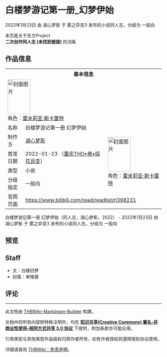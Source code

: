 # 白楼梦游记第一册_幻梦伊始

<!-- source html: G:\repos\THBWiki-Markdown-Builder\THBWikiMarkdown\Temp\main\3\3f\ns0%3A%E7%99%BD%E6%A5%BC%E6%A2%A6%E6%B8%B8%E8%AE%B0%E7%AC%AC%E4%B8%80%E5%86%8C_%E5%B9%BB%E6%A2%A6%E4%BC%8A%E5%A7%8B.html -->

2022年1月23日 由 湖心梦影 于 雾之异变3 发布的小说同人志，分级为 一般向

本页是关于东方Project  
 **二次创作同人志 (未找到链接)** 的词条
## 作品信息

<table><tbody><tr><th colspan="3">基本信息</th></tr><tr><td class="cover-artwork-mobile" colspan="2"><a href="./文件-白楼梦游记第一册_幻梦伊始封面.png.md" class="image" title="封面图片"><img alt="封面图片" src="https://upload.thwiki.cc/thumb/5/5e/%E7%99%BD%E6%A5%BC%E6%A2%A6%E6%B8%B8%E8%AE%B0%E7%AC%AC%E4%B8%80%E5%86%8C_%E5%B9%BB%E6%A2%A6%E4%BC%8A%E5%A7%8B%E5%B0%81%E9%9D%A2.png/73px-%E7%99%BD%E6%A5%BC%E6%A2%A6%E6%B8%B8%E8%AE%B0%E7%AC%AC%E4%B8%80%E5%86%8C_%E5%B9%BB%E6%A2%A6%E4%BC%8A%E5%A7%8B%E5%B0%81%E9%9D%A2.png" decoding="async" loading="lazy" width="73" height="112" srcset="https://upload.thwiki.cc/thumb/5/5e/%E7%99%BD%E6%A5%BC%E6%A2%A6%E6%B8%B8%E8%AE%B0%E7%AC%AC%E4%B8%80%E5%86%8C_%E5%B9%BB%E6%A2%A6%E4%BC%8A%E5%A7%8B%E5%B0%81%E9%9D%A2.png/110px-%E7%99%BD%E6%A5%BC%E6%A2%A6%E6%B8%B8%E8%AE%B0%E7%AC%AC%E4%B8%80%E5%86%8C_%E5%B9%BB%E6%A2%A6%E4%BC%8A%E5%A7%8B%E5%B0%81%E9%9D%A2.png 1.5x, https://upload.thwiki.cc/thumb/5/5e/%E7%99%BD%E6%A5%BC%E6%A2%A6%E6%B8%B8%E8%AE%B0%E7%AC%AC%E4%B8%80%E5%86%8C_%E5%B9%BB%E6%A2%A6%E4%BC%8A%E5%A7%8B%E5%B0%81%E9%9D%A2.png/146px-%E7%99%BD%E6%A5%BC%E6%A2%A6%E6%B8%B8%E8%AE%B0%E7%AC%AC%E4%B8%80%E5%86%8C_%E5%B9%BB%E6%A2%A6%E4%BC%8A%E5%A7%8B%E5%B0%81%E9%9D%A2.png 2x" data-file-width="860" data-file-height="1317"></a><div class="cover-char">角色：<a href="./蕾米莉亚·斯卡蕾特.md" title="蕾米莉亚·斯卡蕾特">蕾米莉亚·斯卡蕾特</a></div></td>
</tr><tr><td class="label">名称</td><td colspan="2"> 白楼梦游记第一册 幻梦伊始 </td></tr><tr><td class="label">制作方</td><td><a href="./湖心梦影.md" title="湖心梦影">湖心梦影</a></td><td class="cover-artwork" rowspan="4" style="min-width:112px;"><a href="./文件-白楼梦游记第一册_幻梦伊始封面.png.md" class="image" title="封面图片"><img alt="封面图片" src="https://upload.thwiki.cc/thumb/5/5e/%E7%99%BD%E6%A5%BC%E6%A2%A6%E6%B8%B8%E8%AE%B0%E7%AC%AC%E4%B8%80%E5%86%8C_%E5%B9%BB%E6%A2%A6%E4%BC%8A%E5%A7%8B%E5%B0%81%E9%9D%A2.png/73px-%E7%99%BD%E6%A5%BC%E6%A2%A6%E6%B8%B8%E8%AE%B0%E7%AC%AC%E4%B8%80%E5%86%8C_%E5%B9%BB%E6%A2%A6%E4%BC%8A%E5%A7%8B%E5%B0%81%E9%9D%A2.png" decoding="async" loading="lazy" width="73" height="112" srcset="https://upload.thwiki.cc/thumb/5/5e/%E7%99%BD%E6%A5%BC%E6%A2%A6%E6%B8%B8%E8%AE%B0%E7%AC%AC%E4%B8%80%E5%86%8C_%E5%B9%BB%E6%A2%A6%E4%BC%8A%E5%A7%8B%E5%B0%81%E9%9D%A2.png/110px-%E7%99%BD%E6%A5%BC%E6%A2%A6%E6%B8%B8%E8%AE%B0%E7%AC%AC%E4%B8%80%E5%86%8C_%E5%B9%BB%E6%A2%A6%E4%BC%8A%E5%A7%8B%E5%B0%81%E9%9D%A2.png 1.5x, https://upload.thwiki.cc/thumb/5/5e/%E7%99%BD%E6%A5%BC%E6%A2%A6%E6%B8%B8%E8%AE%B0%E7%AC%AC%E4%B8%80%E5%86%8C_%E5%B9%BB%E6%A2%A6%E4%BC%8A%E5%A7%8B%E5%B0%81%E9%9D%A2.png/146px-%E7%99%BD%E6%A5%BC%E6%A2%A6%E6%B8%B8%E8%AE%B0%E7%AC%AC%E4%B8%80%E5%86%8C_%E5%B9%BB%E6%A2%A6%E4%BC%8A%E5%A7%8B%E5%B0%81%E9%9D%A2.png 2x" data-file-width="860" data-file-height="1317"></a><div class="cover-char">角色：<a href="./蕾米莉亚·斯卡蕾特.md" title="蕾米莉亚·斯卡蕾特">蕾米莉亚·斯卡蕾特</a></div></td>
</tr><tr><td class="label">首发日期</td><td>2022-01-23&#160;（<a href="/展会作品列表?e=%E9%9B%BE%E4%B9%8B%E5%BC%82%E5%8F%98%233">重庆THO•叁•绽花异变</a>）</td></tr><tr><td class="label">类型</td><td>小说</td></tr><tr><td class="label">分级指定</td><td>一般向</td></tr>
<tr><td class="label">官网页面</td><td colspan="2"><a rel="nofollow" class="external free" href="https://www.bilibili.com/read/readlist/rl398231">https://www.bilibili.com/read/readlist/rl398231</a></td></tr></tbody></table>

白楼梦游记第一册 幻梦伊始（同人志，湖心梦影，2022） - 2022年1月23日 由 湖心梦影 于 雾之异变3 发布的小说同人志，分级为 一般向
## 预览
## Staff
- 文：白楼旧梦
- 封面：单推酱

## 评论




---

此文档由 [THBWiki-Markdown-Builder](https://github.com/Delsin-Yu/THBWiki-Markdown-Builder) 构建。

文档中的所有内容除特殊注明外，均在 [**知识共享(Creative Commons) 署名-非商业性使用-相同方式共享 3.0 协议**](https://creativecommons.org/licenses/by-sa/3.0/deed.zh-hans) 下提供，附加条款亦可能应用。

引用类型与其他类型作品版权归原作者所有，如有作者授权则遵照授权协议使用。

详细请查阅 [THBWiki：免责声明](https://thbwiki.cc/THBWiki:%E5%85%8D%E8%B4%A3%E5%A3%B0%E6%98%8E)。

